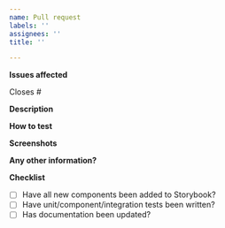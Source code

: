 ```yaml
---
name: Pull request
labels: ''
assignees: ''
title: ''

---
```


**Issues affected**

Closes #

**Description**

**How to test**

**Screenshots**

**Any other information?**

**Checklist**

- [ ] Have all new components been added to Storybook?
- [ ] Have unit/component/integration tests been written?
- [ ] Has documentation been updated?
